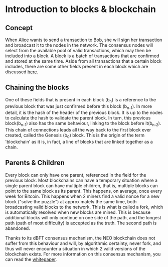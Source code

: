 # Introduction to blocks & blockchain

## Concept
When Alice wants to send a transaction to Bob, she will sign her transaction and broadcast it to the nodes in the network. The consensus nodes will select from the available pool of valid transactions, which may then be included into a block. A block is a batch of transactions that are confirmed and stored at the same time. Aside from all transactions that a certain block includes, there are some other fields present in each block which are discussed [here](2-Structure_of_a_block.md).

## Chaining the blocks
One of these fields that is present in each block (b<sub>n</sub>) is a reference to the previous block that was just confirmed before this block (b<sub>n-1</sub>). In more detail, it is the hash of the header of the previous block. It is up to the nodes to calculate the hash to validate the parent block. In turn, this previous block(b<sub>n-1</sub>) also has the same behaviour, linking to the block before it(b<sub>n-2</sub>). This chain of connections leads all the way back to the first block ever created, called the Genesis (b<sub>0</sub>) block. This is the origin of the term 'blockchain' as it is, in fact, a line of blocks that are linked together as a chain.

## Parents & Children
Every block can only have one parent, referenced in the field for the previous block. Most blockchains can have a temporary situation where a single parent block can have multiple children, that is, multiple blocks can point to the same block as its parent. This happens, on average, once every week for Bitcoin. This happens when 2 miners find a valid nonce for a new block ("solve the puzzle") at approximately the same time, both broadcasting valid blocks to the network. This is what is called a fork, which is automatically resolved when new blocks are mined. This is because additional blocks will only continue on one side of the path, and the longest path (path of most difficulty) is accepted as the truth. The second path is abandoned.

Thanks to its dBFT consensus mechanism, the NEO blockchain does not suffer from this behaviour and will, by algorithmic certainty, never fork, and thus will never encounter a situation in which 2 valid versions of the blockchain exists. For more information on this consensus mechanism, you can read the [whitepaper](https://docs.neo.org/en-us/basic/consensus/whitepaper.html).
